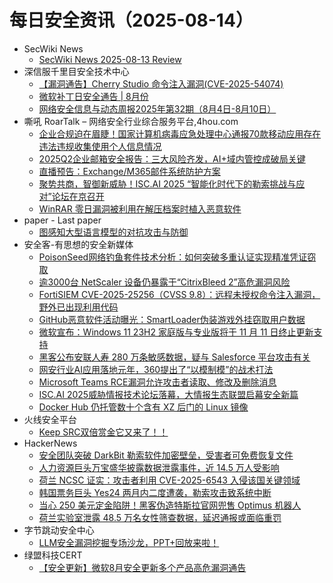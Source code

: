 # 每日安全资讯（2025-08-14）

- SecWiki News
  - [SecWiki News 2025-08-13 Review](http://www.sec-wiki.com/?2025-08-13)
- 深信服千里目安全技术中心
  - [【漏洞通告】Cherry Studio 命令注入漏洞(CVE-2025-54074)](https://mp.weixin.qq.com/s?__biz=Mzg2NjgzNjA5NQ==&mid=2247524498&idx=1&sn=30bbed321189cfc185c291f91a4ad71b)
  - [微软补丁日安全通告 | 8月份](https://mp.weixin.qq.com/s?__biz=Mzg2NjgzNjA5NQ==&mid=2247524498&idx=2&sn=34c28bc5ce0eb3296518e493b2ee180b)
  - [网络安全信息与动态周报2025年第32期（8月4日-8月10日）](https://mp.weixin.qq.com/s?__biz=Mzg2NjgzNjA5NQ==&mid=2247524498&idx=3&sn=941aab94b85ebdbc25ff56192b7ee06f)
- 嘶吼 RoarTalk – 网络安全行业综合服务平台,4hou.com
  - [企业合规迫在眉睫！国家计算机病毒应急处理中心通报70款移动应用存在违法违规收集使用个人信息情况](https://www.4hou.com/posts/qo4r)
  - [2025Q2企业邮箱安全报告：三大风险齐发，AI+域内管控成破局关键](https://www.4hou.com/posts/nl4l)
  - [直播预告：Exchange/M365邮件系统防护方案](https://www.4hou.com/posts/mk40)
  - [聚势共商，智御新威胁！ISC.AI 2025 “智能化时代下的勒索挑战与应对”论坛在京召开](https://www.4hou.com/posts/l046)
  - [WinRAR 零日漏洞被利用在解压档案时植入恶意软件](https://www.4hou.com/posts/vw4m)
- paper - Last paper
  - [图感知大型语言模型的对抗攻击与防御](https://paper.seebug.org/3355/)
- 安全客-有思想的安全新媒体
  - [PoisonSeed网络钓鱼套件技术分析：如何突破多重认证实现精准凭证窃取](https://www.anquanke.com/post/id/311137)
  - [逾3000台 NetScaler 设备仍暴露于“CitrixBleed 2”高危漏洞风险](https://www.anquanke.com/post/id/311147)
  - [FortiSIEM CVE-2025-25256（CVSS 9.8）：远程未授权命令注入漏洞，野外已出现利用代码](https://www.anquanke.com/post/id/311142)
  - [GitHub恶意软件活动曝光：SmartLoader伪装游戏外挂窃取用户数据](https://www.anquanke.com/post/id/311153)
  - [微软宣布：Windows 11 23H2 家庭版与专业版将于 11 月 11 日终止更新支持](https://www.anquanke.com/post/id/311156)
  - [黑客公布安联人寿 280 万条敏感数据，疑与 Salesforce 平台攻击有关](https://www.anquanke.com/post/id/311161)
  - [网安行业AI应用落地元年，360提出了“以模制模”的战术打法](https://www.anquanke.com/post/id/311163)
  - [Microsoft Teams RCE漏洞允许攻击者读取、修改及删除消息](https://www.anquanke.com/post/id/311136)
  - [ISC.AI 2025威胁情报技术论坛落幕，大情报生态联盟启幕安全新篇](https://www.anquanke.com/post/id/311167)
  - [Docker Hub 仍托管数十个含有 XZ 后门的 Linux 镜像](https://www.anquanke.com/post/id/311173)
- 火线安全平台
  - [Keep SRC双倍赏金它又来了！！](https://mp.weixin.qq.com/s?__biz=MzU4MjEwNzMzMg==&mid=2247494760&idx=1&sn=1f8da045d705f151baf0caf5f9276e54)
- HackerNews
  - [安全团队突破 DarkBit 勒索软件加密壁垒，受害者可免费恢复文件​](https://hackernews.cc/archives/60221)
  - [人力资源巨头万宝盛华披露数据泄露事件，近 14.5 万人受影响](https://hackernews.cc/archives/60218)
  - [荷兰 NCSC 证实：攻击者利用 CVE-2025-6543 入侵该国关键领域](https://hackernews.cc/archives/60216)
  - [韩国票务巨头 Yes24 两月内二度遭袭，勒索攻击致系统中断](https://hackernews.cc/archives/60213)
  - [当心 250 美元定金陷阱！黑客伪造特斯拉官网兜售 Optimus 机器人​](https://hackernews.cc/archives/60211)
  - [荷兰实验室泄露 48.5 万名女性筛查数据，延迟通报或面临重罚](https://hackernews.cc/archives/60208)
- 字节跳动安全中心
  - [LLM安全漏洞挖掘专场沙龙，PPT+回放来啦！](https://mp.weixin.qq.com/s?__biz=MzUzMzcyMDYzMw==&mid=2247495337&idx=1&sn=98cdb0b89d63d1cb8aae80189094a688)
- 绿盟科技CERT
  - [【安全更新】微软8月安全更新多个产品高危漏洞通告](https://mp.weixin.qq.com/s?__biz=Mzk0MjE3ODkxNg==&mid=2247489328&idx=1&sn=4351e7e3fcf155a439e6abe8ab10b3c4)

